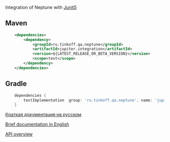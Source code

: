 Integration of Neptune with [Junit5](https://junit.org/junit5/docs/current/user-guide/)

## Maven

```xml
    <dependencies>
        <dependency>
            <groupId>ru.tinkoff.qa.neptune</groupId>
            <artifactId>jupiter.integration</artifactId>
            <version>${LATEST_RELEASE_OR_BETA_VERSION}</version>
            <scope>test</scope>
        </dependency>
    </dependencies>
```

## Gradle

```groovy
    dependencies {
        testImplementation  group: 'ru.tinkoff.qa.neptune', name: 'jupiter.integration', version: LATEST_RELEASE_OR_BETA_VERSION    
    }
```

[Краткая документация на русском](./doc/rus/README.MD)

[Brief documentation in English](./doc/eng/README.MD)

[API overview](https://tinkoffcreditsystems.github.io/neptune/testng.integration/index.html)